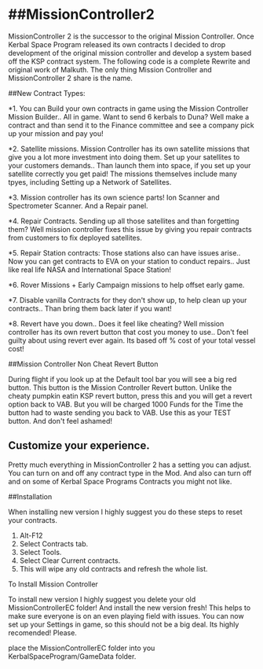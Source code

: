 ##MissionController2
==================

MissionController 2 is the successor to the original Mission Controller.  Once Kerbal Space Program released its own contracts I decided to drop development of the original mission controller and develop a system based off the KSP contract system.  The following code is a complete Rewrite and original work of Malkuth.  The only thing Mission Controller and MissionController 2 share is the name.


##New Contract Types:

*1. You can Build your own contracts in game using the Mission Controller Mission Builder.. All in game.  Want to send 6 kerbals to Duna?  Well make a contract and than send it to the Finance committee and see a company pick up your mission and pay you!

*2. Satellite missions.  Mission Controller has its own satellite missions that give you a lot more investment into doing them.  Set up your satellites to your customers demands..  Than launch them into space, if you set up your satellite correctly you get paid!  The missions themselves include many tpyes, including Setting up a Network of Satellites.

*3. Mission controller has its own science parts!  Ion Scanner and Spectrometer Scanner.  And a Repair panel.

*4. Repair Contracts.  Sending up all those satellites and than forgetting them?  Well mission controller fixes this issue by giving you repair contracts from customers to fix deployed satellites.  

*5. Repair Station contracts: Those stations also can have issues arise.. Now you can get contracts to EVA on your station to conduct repairs.. Just like real life NASA and International Space Station!

*6. Rover Missions + Early Campaign missions to help offset early game.

*7. Disable vanilla Contracts for they don't show up, to help clean up your contracts.. Than bring them back later if you want!

*8. Revert have you down.. Does it feel like cheating?  Well mission controller has its own revert button that cost you money to use.. Don't feel guilty about using revert ever again.  Its based off % cost of your total vessel cost!

##Mission Controller Non Cheat Revert Button

During flight if you look up at the Default tool bar you will see a big red button. This button is the Mission Controller
Revert button. Unlike the cheaty pumpkin eatin KSP revert button, press this and you will get a revert option back
to VAB. But you will be charged 1000 Funds for the Time the button had to waste sending you back to VAB. Use this as 
your TEST button. And don't feel ashamed!

## Customize your experience.
Pretty much everything in MissionController 2 has a setting you can adjust.  You can turn on and off any contract type in the
Mod.  And also can turn off and on some of Kerbal Space Programs Contracts you might not like.

##Installation

When installing new version I highly suggest you do these steps to reset your contracts. 
1. Alt-F12
2. Select Contracts tab.
3. Select Tools.
4. Select Clear Current contracts.
5. This will wipe any old contracts and refresh the whole list.

To Install Mission Controller

To install new version I highly suggest you delete your old MissionControllerEC folder! And install the new version 
fresh! This helps to make sure everyone is on an even playing field with issues. You can now set up 
your Settings in game, so this should not be a big deal. Its highly recomended! Please. 

place the MissionControllerEC folder into you KerbalSpaceProgram/GameData folder. 


